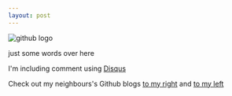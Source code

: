 ```yaml
---
layout: post
---
```


![github logo](http://upload.wikimedia.org/wikipedia/commons/b/b3/GitHub.svg)

just some words over here

I'm including comment using [Disqus](http://www.disqus.com)

Check out my neighbours's Github blogs [to my right](http://andresevix.github.io/) and [to my left](http://stephan0992.github.io/)



